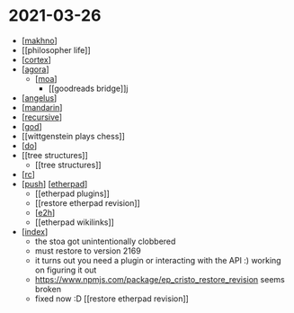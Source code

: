 # 2021-03-26

- [[makhno]]
- [[philosopher life]]
- [[cortex]]
- [[agora]]
  - [[moa]]
    - [[goodreads bridge]]j
- [[angelus]]    
- [[mandarin]]
- [[recursive]]
- [[god]]
- [[wittgenstein plays chess]]
- [[do]]
- [[tree structures]]
  - [[tree structures]]
- [[rc]]
- [[push]] [[etherpad]]
  - [[etherpad plugins]]
  - [[restore etherpad revision]]
  - [[e2h]]
  - [[etherpad wikilinks]]
- [[index]]
  - the stoa got unintentionally clobbered
  - must restore to version 2169
  - it turns out you need a plugin or interacting with the API :) working on figuring it out
  - https://www.npmjs.com/package/ep_cristo_restore_revision seems broken
  - fixed now :D [[restore etherpad revision]]

[//begin]: # "Autogenerated link references for markdown compatibility"
[makhno]: ../makhno "makhno"
[cortex]: ../cortex "cortex"
[agora]: ../agora "Agora"
[moa]: ../moa "Moa"
[angelus]: ../angelus "angelus"
[mandarin]: ../mandarin "mandarin"
[recursive]: ../recursive "recursive"
[god]: ../god "God"
[do]: ../do "Do"
[rc]: ../rc "rc"
[push]: ../push "Push"
[etherpad]: ../etherpad "etherpad"
[e2h]: ../e2h "e2h"
[index]: ../index "index"
[//end]: # "Autogenerated link references"